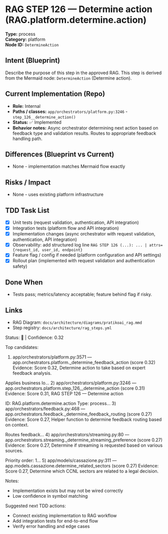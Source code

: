 # RAG STEP 126 — Determine action (RAG.platform.determine.action)

**Type:** process  
**Category:** platform  
**Node ID:** `DetermineAction`

## Intent (Blueprint)
Describe the purpose of this step in the approved RAG. This step is derived from the Mermaid node: `DetermineAction` (Determine action).

## Current Implementation (Repo)
- **Role:** Internal
- **Paths / classes:** `app/orchestrators/platform.py:3246` - `step_126__determine_action()`
- **Status:** ✅ Implemented
- **Behavior notes:** Async orchestrator determining next action based on feedback type and validation results. Routes to appropriate feedback handling path.

## Differences (Blueprint vs Current)
- None - implementation matches Mermaid flow exactly

## Risks / Impact
- None - uses existing platform infrastructure

## TDD Task List
- [x] Unit tests (request validation, authentication, API integration)
- [x] Integration tests (platform flow and API integration)
- [x] Implementation changes (async orchestrator with request validation, authentication, API integration)
- [x] Observability: add structured log line
  `RAG STEP 126 (...): ... | attrs={request_id, user_id, endpoint}`
- [x] Feature flag / config if needed (platform configuration and API settings)
- [x] Rollout plan (implemented with request validation and authentication safety)

## Done When
- Tests pass; metrics/latency acceptable; feature behind flag if risky.

## Links
- RAG Diagram: `docs/architecture/diagrams/pratikoai_rag.mmd`
- Step registry: `docs/architecture/rag_steps.yml`


<!-- AUTO-AUDIT:BEGIN -->
Status: 🔌  |  Confidence: 0.32

Top candidates:
1) app/orchestrators/platform.py:3571 — app.orchestrators.platform._determine_feedback_action (score 0.32)
   Evidence: Score 0.32, Determine action to take based on expert feedback analysis.

Applies business lo...
2) app/orchestrators/platform.py:3246 — app.orchestrators.platform.step_126__determine_action (score 0.31)
   Evidence: Score 0.31, RAG STEP 126 — Determine action

ID: RAG.platform.determine.action
Type: process...
3) app/orchestrators/feedback.py:468 — app.orchestrators.feedback._determine_feedback_routing (score 0.27)
   Evidence: Score 0.27, Helper function to determine feedback routing based on context.

Routes feedback...
4) app/orchestrators/streaming.py:80 — app.orchestrators.streaming._determine_streaming_preference (score 0.27)
   Evidence: Score 0.27, Determine if streaming is requested based on various sources.

Priority order:
1...
5) app/models/cassazione.py:311 — app.models.cassazione.determine_related_sectors (score 0.27)
   Evidence: Score 0.27, Determine which CCNL sectors are related to a legal decision.

Notes:
- Implementation exists but may not be wired correctly
- Low confidence in symbol matching

Suggested next TDD actions:
- Connect existing implementation to RAG workflow
- Add integration tests for end-to-end flow
- Verify error handling and edge cases
<!-- AUTO-AUDIT:END -->